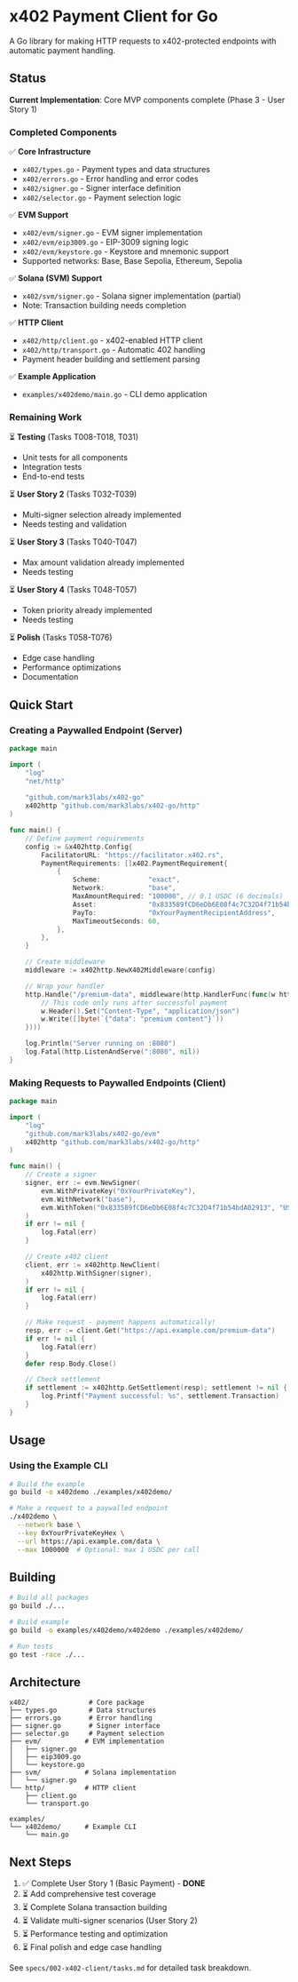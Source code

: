 # x402 Payment Client for Go

A Go library for making HTTP requests to x402-protected endpoints with automatic payment handling.

## Status

**Current Implementation**: Core MVP components complete (Phase 3 - User Story 1)

### Completed Components

✅ **Core Infrastructure**
- `x402/types.go` - Payment types and data structures
- `x402/errors.go` - Error handling and error codes
- `x402/signer.go` - Signer interface definition
- `x402/selector.go` - Payment selection logic

✅ **EVM Support** 
- `x402/evm/signer.go` - EVM signer implementation
- `x402/evm/eip3009.go` - EIP-3009 signing logic
- `x402/evm/keystore.go` - Keystore and mnemonic support
- Supported networks: Base, Base Sepolia, Ethereum, Sepolia

✅ **Solana (SVM) Support**
- `x402/svm/signer.go` - Solana signer implementation (partial)
- Note: Transaction building needs completion

✅ **HTTP Client**
- `x402/http/client.go` - x402-enabled HTTP client
- `x402/http/transport.go` - Automatic 402 handling
- Payment header building and settlement parsing

✅ **Example Application**
- `examples/x402demo/main.go` - CLI demo application

### Remaining Work

⏳ **Testing** (Tasks T008-T018, T031)
- Unit tests for all components
- Integration tests
- End-to-end tests

⏳ **User Story 2** (Tasks T032-T039)
- Multi-signer selection already implemented
- Needs testing and validation

⏳ **User Story 3** (Tasks T040-T047)
- Max amount validation already implemented
- Needs testing

⏳ **User Story 4** (Tasks T048-T057)
- Token priority already implemented
- Needs testing

⏳ **Polish** (Tasks T058-T076)
- Edge case handling
- Performance optimizations
- Documentation

## Quick Start

### Creating a Paywalled Endpoint (Server)

```go
package main

import (
    "log"
    "net/http"
    
    "github.com/mark3labs/x402-go"
    x402http "github.com/mark3labs/x402-go/http"
)

func main() {
    // Define payment requirements
    config := &x402http.Config{
        FacilitatorURL: "https://facilitator.x402.rs",
        PaymentRequirements: []x402.PaymentRequirement{
            {
                Scheme:            "exact",
                Network:           "base",
                MaxAmountRequired: "100000", // 0.1 USDC (6 decimals)
                Asset:             "0x833589fCD6eDb6E08f4c7C32D4f71b54bdA02913", // USDC on Base
                PayTo:             "0xYourPaymentRecipientAddress",
                MaxTimeoutSeconds: 60,
            },
        },
    }

    // Create middleware
    middleware := x402http.NewX402Middleware(config)

    // Wrap your handler
    http.Handle("/premium-data", middleware(http.HandlerFunc(func(w http.ResponseWriter, r *http.Request) {
        // This code only runs after successful payment
        w.Header().Set("Content-Type", "application/json")
        w.Write([]byte(`{"data": "premium content"}`))
    })))

    log.Println("Server running on :8080")
    log.Fatal(http.ListenAndServe(":8080", nil))
}
```

### Making Requests to Paywalled Endpoints (Client)

```go
package main

import (
    "log"
    "github.com/mark3labs/x402-go/evm"
    x402http "github.com/mark3labs/x402-go/http"
)

func main() {
    // Create a signer
    signer, err := evm.NewSigner(
        evm.WithPrivateKey("0xYourPrivateKey"),
        evm.WithNetwork("base"),
        evm.WithToken("0x833589fCD6eDb6E08f4c7C32D4f71b54bdA02913", "USDC", 6),
    )
    if err != nil {
        log.Fatal(err)
    }

    // Create x402 client
    client, err := x402http.NewClient(
        x402http.WithSigner(signer),
    )
    if err != nil {
        log.Fatal(err)
    }

    // Make request - payment happens automatically!
    resp, err := client.Get("https://api.example.com/premium-data")
    if err != nil {
        log.Fatal(err)
    }
    defer resp.Body.Close()

    // Check settlement
    if settlement := x402http.GetSettlement(resp); settlement != nil {
        log.Printf("Payment successful: %s", settlement.Transaction)
    }
}
```

## Usage

### Using the Example CLI

```bash
# Build the example
go build -o x402demo ./examples/x402demo/

# Make a request to a paywalled endpoint
./x402demo \
  --network base \
  --key 0xYourPrivateKeyHex \
  --url https://api.example.com/data \
  --max 1000000  # Optional: max 1 USDC per call
```

## Building

```bash
# Build all packages
go build ./...

# Build example
go build -o examples/x402demo/x402demo ./examples/x402demo/

# Run tests
go test -race ./...
```

## Architecture

```
x402/               # Core package
├── types.go        # Data structures
├── errors.go       # Error handling
├── signer.go       # Signer interface
├── selector.go     # Payment selection
├── evm/           # EVM implementation
│   ├── signer.go
│   ├── eip3009.go
│   └── keystore.go
├── svm/           # Solana implementation
│   └── signer.go
└── http/          # HTTP client
    ├── client.go
    └── transport.go

examples/
└── x402demo/      # Example CLI
    └── main.go
```

## Next Steps

1. ✅ Complete User Story 1 (Basic Payment) - **DONE**
2. ⏳ Add comprehensive test coverage
3. ⏳ Complete Solana transaction building
4. ⏳ Validate multi-signer scenarios (User Story 2)
5. ⏳ Performance testing and optimization
6. ⏳ Final polish and edge case handling

See `specs/002-x402-client/tasks.md` for detailed task breakdown.
